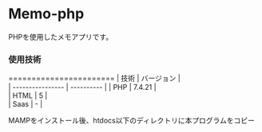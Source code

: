 # Memo-php

PHPを使用したメモアプリです。

### 使用技術
=======================
| 技術             | バージョン |     
| ---------------- | ---------- | 
| PHP              | 7.4.21     |     
| HTML             | 5          |     
| Saas             | -      | 

MAMPをインストール後、htdocs以下のディレクトリに本プログラムをコピー

